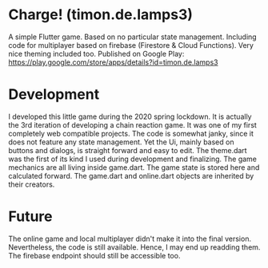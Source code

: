 # Charge! (timon.de.lamps3)

A simple Flutter game. Based on no particular state management. Including code for multiplayer based on firebase (Firestore & Cloud Functions).
Very nice theming included too. Published on Google Play: https://play.google.com/store/apps/details?id=timon.de.lamps3

# Development
I developed this little game during the 2020 spring lockdown. It is actually the 3rd iteration of developing a chain reaction game. It was one of my first completely web compatible projects.
The code is somewhat janky, since it does not feature any state management. Yet the Ui, mainly based on buttons and dialogs, is straight forward and easy to edit. The theme.dart was the first of its kind I used during development and finalizing. The game mechanics are all living inside game.dart. The game state is stored here and calculated forward. The game.dart and online.dart objects are inherited by their creators.

# Future
The online game and local multiplayer didn't make it into the final version. Nevertheless, the code is still available. Hence, I may end up readding them. The firebase endpoint should still be accessible too.
